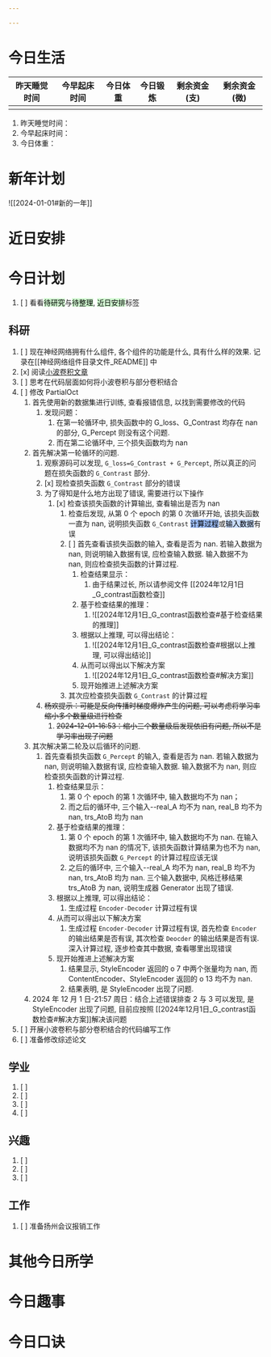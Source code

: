 ```yaml
---

---
```

# 今日生活

| 昨天睡觉时间 | 今早起床时间 | 今日体重 | 今日锻炼 | 剩余资金(支) | 剩余资金(微) |
| ------ | ------ | ---- | ---- | ------- | ------- |
|        |        |      |      |         |         |

1. 昨天睡觉时间：
2. 今早起床时间：
3. 今日体重：

# 新年计划

![[2024-01-01#新的一年]]

# 近日安排

# 今日计划

1. [ ] 看看<mark style="background: #BBFABBA6;">待研究</mark>与<mark style="background: #BBFABBA6;">待整理</mark>,  <mark style="background: #BBFABBA6;">近日安排</mark>标签

## 科研

1. [ ] 现在神经网络拥有什么组件, 各个组件的功能是什么, 具有什么样的效果. 记录在[[神经网络组件目录文件_README]] 中
2. [x] 阅读[小波卷积文章](https://arxiv.org/abs/2407.05848)
3. [ ] 思考在代码层面如何将小波卷积与部分卷积结合
4. [ ] 修改 PartialOct
	1. 首先使用新的数据集进行训练, 查看报错信息, 以找到需要修改的代码
		1. 发现问题：
			1. 在第一轮循环中, 损失函数中的 G_loss、G_Contrast 均存在 nan 的部分,  G_Percept 则没有这个问题.
			2. 而在第二论循环中, 三个损失函数均为 nan
	2. 首先解决第一轮循环的问题.
		1. 观察源码可以发现, `G_loss=G_Contrast + G_Percept`, 所以真正的问题在损失函数的 `G_Contrast` 部分.
		2. [x] 现检查损失函数 `G_Contrast` 部分的错误
		3. 为了得知是什么地方出现了错误,  需要进行以下操作
			1. [x] 检查该损失函数的计算输出, 查看输出是否为 nan
				1. 检查后发现, 从第 0 个 epoch 的第 0 次循环开始, 该损失函数一直为 nan, 说明损失函数 `G_Contrast` <mark style="background: #6495EDA6;">计算过程</mark>或<mark style="background: #ADCCFFA6;">输入数据</mark>有误
				2. [ ] 首先查看该损失函数的输入, 查看是否为 nan. 若输入数据为 nan, 则说明输入数据有误, 应检查输入数据. 输入数据不为 nan, 则应检查损失函数的计算过程.
					1. 检查结果显示：
						1. 由于结果过长, 所以请参阅文件 [[2024年12月1日_G_contrast函数检查]]
					2. 基于检查结果的推理：
						1. ![[2024年12月1日_G_contrast函数检查#基于检查结果的推理]]
					3. 根据以上推理, 可以得出结论：
						1. ![[2024年12月1日_G_contrast函数检查#根据以上推理, 可以得出结论]]
					4. 从而可以得出以下解决方案
						1. ![[2024年12月1日_G_contrast函数检查#解决方案]]
					5. 现开始推进上述解决方案 
				4. 其次应检查损失函数 `G_Contrast` 的计算过程
		5. ~~杨欢提示：可能是反向传播时梯度爆炸产生的问题, 可以考虑将学习率缩小多个数量级进行检查~~
			1. ~~2024-12-01-16:53：缩小三个数量级后发现依旧有问题, 所以不是学习率出现了问题~~
	3. 其次解决第二轮及以后循环的问题.
		1. 首先查看损失函数 `G_Percept` 的输入, 查看是否为 nan. 若输入数据为 nan, 则说明输入数据有误, 应检查输入数据. 输入数据不为 nan, 则应检查损失函数的计算过程.
			1. 检查结果显示：
				1. 第 0 个 epoch 的第 1 次循环中, 输入数据均不为 nan；
				2. 而之后的循环中, 三个输入--real_A 均不为 nan, real_B 均不为 nan, trs_AtoB 均为 nan
			2. 基于检查结果的推理：
				1. 第 0 个 epoch 的第 1 次循环中, 输入数据均不为 nan. 在输入数据均不为 nan 的情况下, 该损失函数计算结果为也不为 nan, 说明该损失函数 `G_Percept` 的计算过程应该无误
				2. 之后的循环中, 三个输入--real_A 均不为 nan, real_B 均不为 nan, trs_AtoB 均为 nan. 三个输入数据中, 风格迁移结果 trs_AtoB 为 nan, 说明生成器 Generator 出现了错误.
			3. 根据以上推理, 可以得出结论：
				1. 生成过程 `Encoder-Decoder` 计算过程有误
			4. 从而可以得出以下解决方案
				1. 生成过程 `Encoder-Decoder` 计算过程有误, 首先检查 `Encoder` 的输出结果是否有误, 其次检查 `Deocder` 的输出结果是否有误. 深入计算过程, 逐步检查其中数据, 查看哪里出现错误
			5. 现开始推进上述解决方案
				1. 结果显示, StyleEncoder 返回的 o 7 中两个张量均为 nan, 而 ContentEncoder、StyleEncoder 返回的 o 13 均不为 nan. 
				2. 结果表明, 是 StyleEncoder 出现了问题.
	4. 2024 年 12 月 1 日-21:57 周日：结合上述错误排查 2 与 3 可以发现, 是 StyleEncoder 出现了问题, 目前应按照 [[2024年12月1日_G_contrast函数检查#解决方案]]解决该问题
5. [ ] 开展小波卷积与部分卷积结合的代码编写工作
6. [ ] 准备修改综述论文

## 学业

1. [ ] 
2. [ ] 
3. [ ] 
4. [ ] 

## 兴趣

1. [ ] 
2. [ ] 
3. [ ] 

## 工作

1. [ ] 准备扬州会议报销工作

# 其他今日所学



# 今日趣事



# 今日口诀


